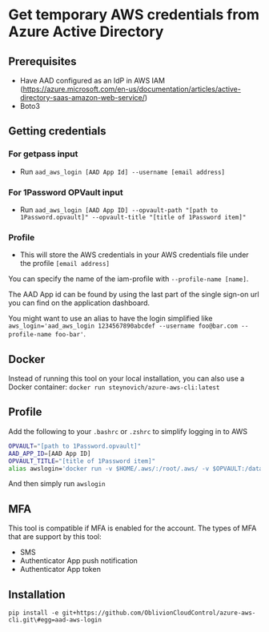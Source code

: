 # Get temporary AWS credentials from Azure Active Directory

## Prerequisites
* Have AAD configured as an IdP in AWS IAM (https://azure.microsoft.com/en-us/documentation/articles/active-directory-saas-amazon-web-service/)
* Boto3

## Getting credentials
### For getpass input
* Run `aad_aws_login [AAD App Id] --username [email address]`

### For 1Password OPVault input
* Run `aad_aws_login [AAD App ID] --opvault-path "[path to 1Password.opvault]" --opvault-title "[title of 1Password item]"`

### Profile
* This will store the AWS credentials in your AWS credentials file under the profile `[email address]`

You can specify the name of the iam-profile with `--profile-name [name]`.

The AAD App id can be found by using the last part of the single sign-on url you can find on the application dashboard.

You might want to use an alias to have the login simplified like `aws_login='aad_aws_login 1234567890abcdef --username foo@bar.com --profile-name foo-bar'`.

## Docker
Instead of running this tool on your local installation, you can also use a Docker container: `docker run steynovich/azure-aws-cli:latest`

## Profile
Add the following to your `.bashrc` or `.zshrc` to simplify logging in to AWS
```bash
OPVAULT="[path to 1Password.opvault]"
AAD_APP_ID=[AAD App ID]
OPVAULT_TITLE="[title of 1Password item]"
alias awslogin='docker run -v $HOME/.aws/:/root/.aws/ -v $OPVAULT:/data:ro -ti --rm steynovich/azure-aws-cli:latest $AAD_APP_ID --opvault-path /data --opvault-title $OPVAULT_TITLE'
```
And then simply run `awslogin`

## MFA
This tool is compatible if MFA is enabled for the account. The types of MFA that are support by this tool:
* SMS
* Authenticator App push notification
* Authenticator App token

## Installation
`pip install -e git+https://github.com/OblivionCloudControl/azure-aws-cli.git\#egg=aad-aws-login`
